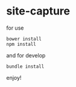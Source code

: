 site-capture
============

for use
```
bower install
npm install
```

and for develop
```
bundle install
```

enjoy!
